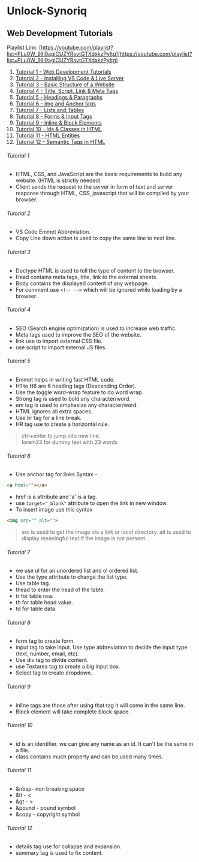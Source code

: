 # Unlock-Synoriq

## Web Development Tutorials
Playlist Link: [https://youtube.com/playlist?list=PLu0W_9lII9agiCUZYRsvtGTXdxkzPyItg](https://youtube.com/playlist?list=PLu0W_9lII9agiCUZYRsvtGTXdxkzPyItg)

1. [Tutorial 1 - Web Development Tutorials](#Tutorial-1)
2. [Tutorial 2 - Installing VS Code & Live Server](#Tutorial-2)
3. [Tutorial 3 - Basic Structure of a Website](#tutorial-3)
4. [Tutorial 4 - Title, Script, Link & Meta Tags](#tutorial-4)
5. [Tutorial 5 - Headings & Paragraphs](#tutorial-5)
6. [Tutorial 6 - Img and Anchor tags](#tutorial-6)
7. [Tutorial 7 - Lists and Tables](#tutorial-7)
8. [Tutorial 8 - Forms & Input Tags](#tutorial-8)
9. [Tutorial 9 - Inline & Block Elements](#tutorial-9)
10. [Tutorial 10 - Ids & Classes in HTML](#tutorial-10)
11. [Tutorial 11 - HTML Entities](#tutorial-11)
12. [Tutorial 12 - Semantic Tags in HTML](#tutorial-12)

###### Tutorial 1
* HTML, CSS, and JavaScript are the basic requirements to build any website. (HTML is strictly needed)
* Client sends the request to the server in form of text and server response through HTML, CSS, javascript that will be compiled by your browser.
###### Tutorial 2
* VS Code Emmet Abbreviation.
* Copy Line down action is used to copy the same line to next line.
###### Tutorial 3
* Doctype HTML is used to tell the type of content to the browser.
* Head contains meta tags, title, link to the external sheets.
* Body contains the displayed content of any webpage.
* For comment use `<!-- -->` which will be ignored while loading by a browser.
###### Tutorial 4
* SEO (Search engine optimization) is used to increase web traffic.
* Meta tags used to improve the SEO of the website.
* link use to import external CSS file.
* use script to import external JS files.
###### Tutorial 5
* Emmet helps in writing fast HTML code.
* H1 to H6 are 6 heading tags (Descending Order).
* Use the toggle word-wrap feature to do word wrap.
* Strong tag is used to bold any character/word.
* em tag is used to emphasize any character/word.
* HTML ignores all extra spaces.
* Use br tag for a line break.
* HR tag use to create a horizontal rule.
> ctrl+enter to jump into new line.<br>
> lorem23 for dummy text with 23 words<br>
###### Tutorial 6
* Use anchor tag for links Syntax -
```html
<a html=""></a>
```
* href is a attribute and 'a' is a tag.
* use `target="_blank"` attribute to open the link in new window.
* To insert image use this syntax
```html
<img src="" alt="">
```
> src is used to get the image via a link or local directory.
> alt is used to display meaningful text if the image is not present.
###### Tutorial 7
* we use ul for an unordered list and ol ordered list.
* Use the type attribute to change the list type.
* Use table tag.
* thead to enter the head of the table.
* tr for table row.
* th for table head value.
* td for table data.
###### Tutorial 8
* form tag to create form.
* input tag to take input. Use type abbreviation to decide the input type (text, number, email, etc).
* Use div tag to divide content.
* use Textarea tag to create a big input box.
* Select tag to create dropdown.
###### Tutorial 9
* inline tags are those after using that tag it will come in the same line.
* Block element will take complete block space.
###### Tutorial 10
* id is an identifier. we can give any name as an id. It can't be the same in a file.
* class contains much property and can be used many times.
###### Tutorial 11
* &nbsp- non breaking space
* &lt - <
* &gt - >
* &pound - pound symbol
* &copy - copyright symbol
###### Tutorial 12
* details tag use for collapse and expansion.
* summary tag is used to fix content.
